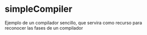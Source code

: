 # simpleCompiler
Ejemplo de un compilador sencillo, que servira como recurso para reconocer las fases de un compilador
